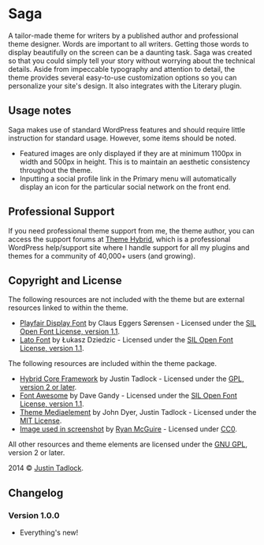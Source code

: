# Saga

A tailor-made theme for writers by a published author and professional theme designer. Words are important to all writers. Getting those words to display beautifully on the screen can be a daunting task. Saga was created so that you could simply tell your story without worrying about the technical details. Aside from impeccable typography and attention to detail, the theme provides several easy-to-use customization options so you can personalize your site's design. It also integrates with the Literary plugin.

## Usage notes

Saga makes use of standard WordPress features and should require little instruction for standard usage.  However, some items should be noted.

* Featured images are only displayed if they are at minimum 1100px in width and 500px in height.  This is to maintain an aesthetic consistency throughout the theme.
* Inputting a social profile link in the Primary menu will automatically display an icon for the particular social network on the front end.

## Professional Support

If you need professional theme support from me, the theme author, you can access the support forums at [Theme Hybrid](http://themehybrid.com/support), which is a professional WordPress help/support site where I handle support for all my plugins and themes for a community of 40,000+ users (and growing).

## Copyright and License

The following resources are not included with the theme but are external resources linked to within the theme.

* [Playfair Display Font](http://www.google.com/fonts/specimen/Playfair+Display) by Claus Eggers Sørensen - Licensed under the [SIL Open Font License, version 1.1](http://scripts.sil.org/OFL).
* [Lato Font](http://www.google.com/fonts/specimen/Lato) by Łukasz Dziedzic - Licensed under the [SIL Open Font License, version 1.1](http://scripts.sil.org/OFL).

The following resources are included within the theme package.

* [Hybrid Core Framework](http://themehybrid.com/hybrid-core) by Justin Tadlock - Licensed under the [GPL, version 2 or later](http://www.gnu.org/licenses/old-licenses/gpl-2.0.html).
* [Font Awesome](http://fontawesome.io) by Dave Gandy - Licensed under the [SIL Open Font License, version 1.1](http://scripts.sil.org/OFL).
* [Theme Mediaelement](https://github.com/justintadlock/theme-mediaelement) by John Dyer, Justin Tadlock - Licensed under the [MIT License](http://opensource.org/licenses/MIT).
* [Image used in screenshot](http://www.gratisography.com/pictures/89H.jpg) by [Ryan McGuire](http://www.gratisography.com) - Licensed under [CC0](http://creativecommons.org/choose/zero).

All other resources and theme elements are licensed under the [GNU GPL](http://www.gnu.org/licenses/old-licenses/gpl-2.0.html), version 2 or later.

2014 &copy; [Justin Tadlock](http://justintadlock.com).

## Changelog

### Version 1.0.0

* Everything's new!
